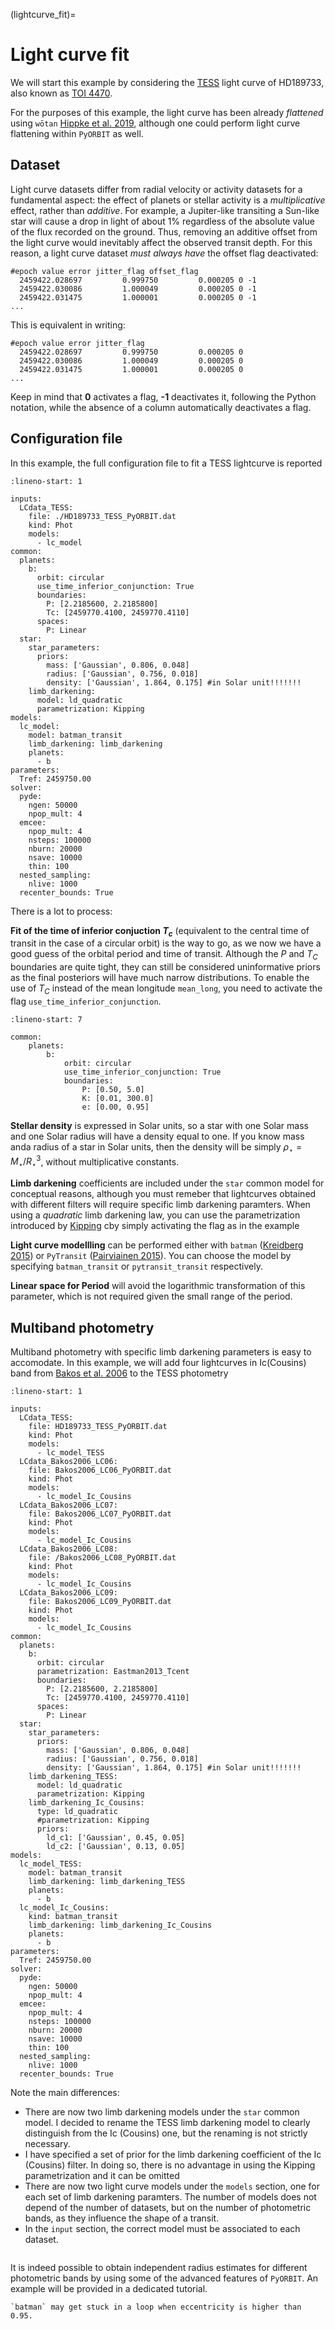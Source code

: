 (lightcurve_fit)=

# Light curve fit

We will start this example by considering the [TESS](https://www.nasa.gov/tess-transiting-exoplanet-survey-satellite) light curve of HD189733, also known as [TOI 4470](https://exofop.ipac.caltech.edu/tess/target.php?id=256364928). 

For the purposes of this example, the light curve has been already *flattened* using `wōtan` [Hippke et al. 2019](https://ui.adsabs.harvard.edu/abs/2019AJ....158..143H/abstract), although one could perform light curve flattening within `PyORBIT` as well.

## Dataset 

Light curve datasets differ from radial velocity or activity datasets for a fundamental aspect: the effect of planets or stellar activity is a *multiplicative* effect, rather than *additive*. For example, a Jupiter-like transiting a Sun-like star will cause a drop in light of about 1% regardless of the absolute value of the flux recorded on the ground. Thus, removing an additive offset from the light curve would inevitably affect the observed transit depth. For this reason, a light curve dataset *must always have* the offset flag deactivated:

```
#epoch value error jitter_flag offset_flag
  2459422.028697         0.999750         0.000205 0 -1
  2459422.030086         1.000049         0.000205 0 -1
  2459422.031475         1.000001         0.000205 0 -1
...
```

This is equivalent in writing:
```
#epoch value error jitter_flag
  2459422.028697         0.999750         0.000205 0
  2459422.030086         1.000049         0.000205 0
  2459422.031475         1.000001         0.000205 0
...
```

Keep in mind that **0** activates a flag, **-1** deactivates it, following the Python notation, while the absence of a column automatically deactivates a flag.

## Configuration file

In this example, the full configuration file to fit a TESS lightcurve is reported

```{code-block} yaml
:lineno-start: 1

inputs:
  LCdata_TESS:
    file: ./HD189733_TESS_PyORBIT.dat
    kind: Phot
    models:
      - lc_model
common:
  planets:
    b:
      orbit: circular
      use_time_inferior_conjunction: True
      boundaries:
        P: [2.2185600, 2.2185800]
        Tc: [2459770.4100, 2459770.4110]
      spaces:
        P: Linear
  star:
    star_parameters:
      priors:
        mass: ['Gaussian', 0.806, 0.048]
        radius: ['Gaussian', 0.756, 0.018]
        density: ['Gaussian', 1.864, 0.175] #in Solar unit!!!!!!!
    limb_darkening:
      model: ld_quadratic
      parametrization: Kipping
models:
  lc_model:
    model: batman_transit
    limb_darkening: limb_darkening
    planets:
      - b
parameters:
  Tref: 2459750.00
solver:
  pyde:
    ngen: 50000
    npop_mult: 4
  emcee:
    npop_mult: 4
    nsteps: 100000
    nburn: 20000
    nsave: 10000
    thin: 100
  nested_sampling:
    nlive: 1000
  recenter_bounds: True

```

There is a lot to process:

**Fit of the time of inferior conjuction $T_c$** (equivalent to the central time of transit in the case of a circular orbit) is the way to go, as we now we have a good guess of the orbital period and time of transit. Although the $P$ and $T_C$ boundaries are quite tight, they can still be considered uninformative priors as the final posteriors will have much narrow distributions.
To enable the use of $T_C$ instead of the mean longitude `mean_long`, you need to activate the flag `use_time_inferior_conjunction`. 

```{code-block} yaml
:lineno-start: 7

common:
    planets:
        b:
            orbit: circular
            use_time_inferior_conjunction: True
            boundaries:
                P: [0.50, 5.0]
                K: [0.01, 300.0]
                e: [0.00, 0.95]
```

**Stellar density** is expressed in Solar units, so a star with one Solar mass and one Solar radius will have a density equal to one. If you know mass anda radius of a star in Solar units, then the density will be simply $\rho_\star = M_\star / R_\star^3$, without multiplicative constants.

**Limb darkening** coefficients are included under the `star` common model for conceptual reasons, although you must remeber that lightcurves obtained with different filters will require specific limb darkening paramters. When using a *quadratic* limb darkening law, you can use the parametrization introduced by [Kipping](https://ui.adsabs.harvard.edu/abs/2013MNRAS.435.2152K/abstract) cby simply activating the flag as in the example

**Light curve modellling** can be performed either with `batman` ([Kreidberg 2015](https://ui.adsabs.harvard.edu/abs/2015PASP..127.1161K/abstract)) or `PyTransit` ([Pairviainen 2015](https://arxiv.org/abs/1504.07433)). You can choose the model by specifying `batman_transit` or `pytransit_transit` respectively.

**Linear space for Period** will avoid the logarithmic transformation of this parameter, which is not required given the small range of the period.

## Multiband photometry 

Multiband photometry with specific limb darkening parameters is easy to accomodate.
In this example, we will add four lightcurves in Ic(Cousins) band from [Bakos et al. 2006](https://ui.adsabs.harvard.edu/abs/2006ApJ...641L..57B/abstract) to the TESS photometry

```{code-block} yaml
:lineno-start: 1

inputs:
  LCdata_TESS:
    file: HD189733_TESS_PyORBIT.dat
    kind: Phot
    models:
      - lc_model_TESS
  LCdata_Bakos2006_LC06:
    file: Bakos2006_LC06_PyORBIT.dat
    kind: Phot
    models:
      - lc_model_Ic_Cousins
  LCdata_Bakos2006_LC07:
    file: Bakos2006_LC07_PyORBIT.dat
    kind: Phot
    models:
      - lc_model_Ic_Cousins
  LCdata_Bakos2006_LC08:
    file: /Bakos2006_LC08_PyORBIT.dat
    kind: Phot
    models:
      - lc_model_Ic_Cousins
  LCdata_Bakos2006_LC09:
    file: Bakos2006_LC09_PyORBIT.dat
    kind: Phot
    models:
      - lc_model_Ic_Cousins
common:
  planets:
    b:
      orbit: circular
      parametrization: Eastman2013_Tcent
      boundaries:
        P: [2.2185600, 2.2185800]
        Tc: [2459770.4100, 2459770.4110]
      spaces:
        P: Linear
  star:
    star_parameters:
      priors:
        mass: ['Gaussian', 0.806, 0.048]
        radius: ['Gaussian', 0.756, 0.018]
        density: ['Gaussian', 1.864, 0.175] #in Solar unit!!!!!!!
    limb_darkening_TESS:
      model: ld_quadratic
      parametrization: Kipping
    limb_darkening_Ic_Cousins:
      type: ld_quadratic
      #parametrization: Kipping
      priors:
        ld_c1: ['Gaussian', 0.45, 0.05]
        ld_c2: ['Gaussian', 0.13, 0.05]
models:
  lc_model_TESS:
    model: batman_transit
    limb_darkening: limb_darkening_TESS
    planets:
      - b
  lc_model_Ic_Cousins:
    kind: batman_transit
    limb_darkening: limb_darkening_Ic_Cousins
    planets:
      - b
parameters:
  Tref: 2459750.00
solver:
  pyde:
    ngen: 50000
    npop_mult: 4
  emcee:
    npop_mult: 4
    nsteps: 100000
    nburn: 20000
    nsave: 10000
    thin: 100
  nested_sampling:
    nlive: 1000
  recenter_bounds: True

```

Note the main differences:

- There are now two limb darkening models under the `star` common model. I decided to rename the TESS limb darkening model to clearly distinguish from the Ic (Cousins) one, but the renaming is not strictly necessary.
- I have specified a set of prior for the limb darkening coefficient of the Ic (Cousins) filter. In doing so, there is no advantage in using the Kipping parametrization and it can be omitted
- There are now two light curve models under the `models` section, one for each set of limb darkening paramters. The number of models does not depend of the number of datasets, but on the number of photometric bands, as they influence the shape of a transit.
- In the `input` section, the correct model must be associated to each dataset.

```{attention} In this example we assumed that the transit depth is independent from wavelength.
```

It is indeed possible to obtain independent radius estimates for different photometric bands by using some of the advanced features of `PyORBIT`. An example will be provided in a dedicated tutorial. 

```{warning}
`batman` may get stuck in a loop when eccentricity is higher than 0.95. 

```